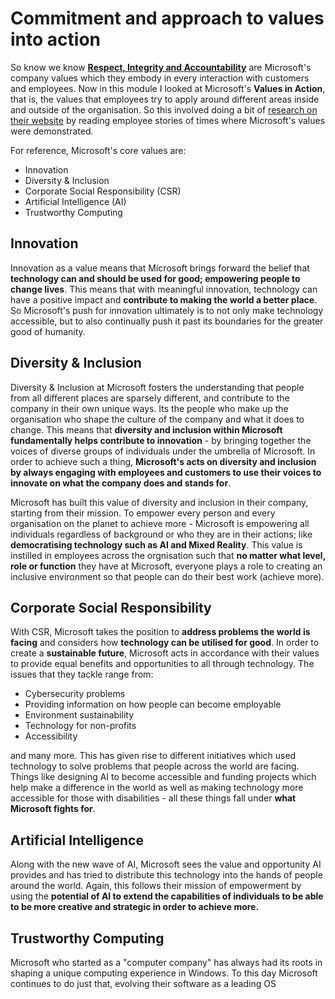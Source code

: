 # Commitment and approach to values into action

So know we know [**Respect, Integrity and Accountability**](https://app.gitbook.com/@ryotokuro/s/microsoft/virtual-internship-program/engineering-internship/3.-campus-greater-than-corporate-business-foundation-skills/respect-integrity-and-accountability) are Microsoft's company values which they embody in every interaction with customers and employees. Now in this module I looked at Microsoft's **Values in Action**, that is, the values that employees try to apply around different areas inside and outside of the organisation. So this involved doing a bit of [research on their website](https://www.microsoft.com/en-us/about/values) by reading employee stories of times where Microsoft's values were demonstrated.

For reference, Microsoft's core values are:

* Innovation
* Diversity & Inclusion
* Corporate Social Responsibility \(CSR\)
* Artificial Intelligence \(AI\)
* Trustworthy Computing

## Innovation

Innovation as a value means that Microsoft brings forward the belief that **technology can and should be used for good; empowering people to change lives**. This means that with meaningful innovation, technology can have a positive impact and **contribute to making the world a better place**. So Microsoft's push for innovation ultimately is to not only make technology accessible, but to also continually push it past its boundaries for the greater good of humanity.

## Diversity & Inclusion

Diversity & Inclusion at Microsoft fosters the understanding that people from all different places are sparsely different, and contribute to the company in their own unique ways. Its the people who make up the organisation who shape the culture of the company and what it does to change. This means that **diversity and inclusion within Microsoft fundamentally helps contribute to innovation** - by bringing together the voices of diverse groups of individuals under the umbrella of Microsoft. In order to achieve such a thing, **Microsoft's acts on diversity and inclusion by always engaging with employees and customers to use their voices to innovate on what the company does and stands for**.

Microsoft has built this value of diversity and inclusion in their company, starting from their mission. To empower every person and every organisation on the planet to achieve more - Microsoft is empowering all individuals regardless of background or who they are in their actions; like **democratising technology such as AI and Mixed Reality**. This value is instilled in employees across the orgnisation such that **no matter what level, role or function** they have at Microsoft, everyone plays a role to creating an inclusive environment so that people can do their best work \(achieve more\).

## Corporate Social Responsibility

With CSR, Microsoft takes the position to **address problems the world is facing** and considers how **technology can be utilised for good**. In order to create a **sustainable future**, Microsoft acts in accordance with their values to provide equal benefits and opportunities to all through technology. The issues that they tackle range from:

* Cybersecurity problems
* Providing information on how people can become employable
* Environment sustainability
* Technology for non-profits
* Accessibility

and many more. This has given rise to different initiatives which used technology to solve problems that people across the world are facing. Things like designing AI to become accessible and funding projects which help make a difference in the world as well as making technology more accessible for those with disabilities - all these things fall under **what Microsoft fights for**.

## Artificial Intelligence

Along with the new wave of AI, Microsoft sees the value and opportunity AI provides and has tried to distribute this technology into the hands of people around the world. Again, this follows their mission of empowerment by using the **potential of AI to extend the capabilities of individuals to be able to be more creative and strategic in order to achieve more.**

## Trustworthy Computing

Microsoft who started as a "computer company" has always had its roots in shaping a unique computing experience in Windows. To this day Microsoft continues to do just that, evolving their software as a leading OS

